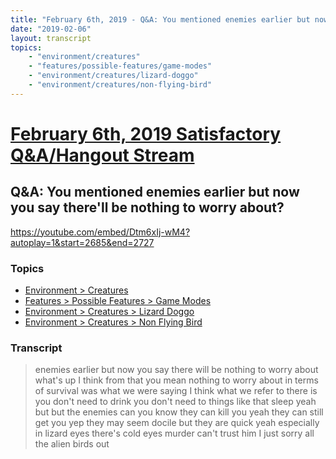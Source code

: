 ```yaml
---
title: "February 6th, 2019 - Q&A: You mentioned enemies earlier but now you say there'll be nothing to worry about?"
date: "2019-02-06"
layout: transcript
topics: 
    - "environment/creatures"
    - "features/possible-features/game-modes"
    - "environment/creatures/lizard-doggo"
    - "environment/creatures/non-flying-bird"
---
```

# [February 6th, 2019 Satisfactory Q&A/Hangout Stream](../2019-02-06.md)
## Q&A: You mentioned enemies earlier but now you say there'll be nothing to worry about?
https://youtube.com/embed/Dtm6xIj-wM4?autoplay=1&start=2685&end=2727
### Topics
* [Environment > Creatures](../topics/environment/creatures.md)
* [Features > Possible Features > Game Modes](../topics/features/possible-features/game-modes.md)
* [Environment > Creatures > Lizard Doggo](../topics/environment/creatures/lizard-doggo.md)
* [Environment > Creatures > Non Flying Bird](../topics/environment/creatures/non-flying-bird.md)

### Transcript

> enemies earlier but now you say there
> will be nothing to worry about what's up
> I think from that you mean nothing to
> worry about in terms of survival was
> what we were saying I think what we
> refer to there is you don't need to
> drink you don't need to things like that
> sleep yeah but but the enemies can you
> know they can kill you yeah they can
> still get you yep they may seem docile
> but they are quick yeah especially in
> lizard eyes there's cold eyes murder
> can't trust him
> I just sorry all the alien birds out
